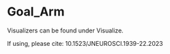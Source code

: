 # Goal_Arm

Visualizers can be found under Visualize.

If using, please cite: 10.1523/JNEUROSCI.1939-22.2023
